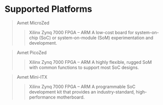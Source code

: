 Supported Platforms
==

> Avnet MicroZed
> > Xilinx Zynq 7000 FPGA – ARM
> > A low-cost board for system-on-chip (SoC) or system-on-module (SoM) experimentation and development.

> Avnet PicoZed
> > Xilinx Zynq 7000 FPGA – ARM
> > A highly flexible, rugged SoM with common functions to support most SoC designs.


> Avnet Mini-ITX
> > Xilinx Zynq 7000 FPGA – ARM
> > A programmable SoC development kit that provides an industry-standard, high-performance motherboard.


